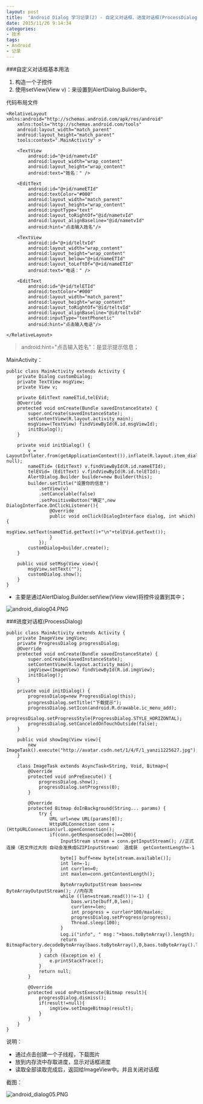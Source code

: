 ```yaml
---
layout: post
title:  "Android Dialog 学习记录(2) - 自定义对话框、进度对话框(ProcessDialog)"
date: 2015/11/26 9:14:34 
categories:
- 技术
tags:
- Android
- 记录
---
```


###自定义对话框基本用法

1. 构造一个子控件
2. 使用setView(View v)：来设置到AlertDialog.Bulider中。

代码布局文件
	
	<RelativeLayout xmlns:android="http://schemas.android.com/apk/res/android"
	    xmlns:tools="http://schemas.android.com/tools"
	    android:layout_width="match_parent"
	    android:layout_height="match_parent"
	    tools:context=".MainActivity" >
	
	    <TextView
	        android:id="@+id/nametvId"
	        android:layout_width="wrap_content"
	        android:layout_height="wrap_content"
	        android:text="姓名：" />
	
	    <EditText
	        android:id="@+id/nameETId"
	        android:textColor="#000"
	        android:layout_width="match_parent"
	        android:layout_height="wrap_content"
	        android:inputType="text"
	        android:layout_toRightOf="@id/nametvId"
	        android:layout_alignBaseline="@id/nametvId"
	        android:hint="点击输入姓名"/>  
	    
	    <TextView
	        android:id="@+id/teltvId"
	        android:layout_width="wrap_content"
	        android:layout_height="wrap_content"
	        android:layout_below="@+id/nameETId"
	        android:layout_toLeftOf="@+id/nameETId"
	        android:text="电话：" />
	    
	    <EditText
	        android:id="@+id/telETId"
	        android:textColor="#000"
	        android:layout_width="match_parent"
	        android:layout_height="wrap_content"
	        android:layout_toRightOf="@id/teltvId"
	        android:layout_alignBaseline="@id/teltvId"
	        android:inputType="textPhonetic"
	        android:hint="点击输入电话"/>

	</RelativeLayout>

>android:hint="点击输入姓名"：是显示提示信息；

MainActivity：

	public class MainActivity extends Activity {
		private Dialog customDialog;
		private TextView msgView;
		private View v;
		
		private EditText nameETid,telEVid;
		@Override
		protected void onCreate(Bundle savedInstanceState) {
			super.onCreate(savedInstanceState);
			setContentView(R.layout.activity_main);
			msgView=(TextView) findViewById(R.id.msgViewId);
			initDialog();
		}
	
		private void initDialog() {
			v = LayoutInflater.from(getApplicationContext()).inflate(R.layout.item_dialog, null);
			nameETid= (EditText) v.findViewById(R.id.nameETId);
			telEVid= (EditText) v.findViewById(R.id.telETId);
			AlertDialog.Builder builder=new Builder(this);
			builder.setTitle("设置你的信息")
				.setView(v)
				.setCancelable(false)
				.setPositiveButton("确定",new DialogInterface.OnClickListener(){
					@Override
					public void onClick(DialogInterface dialog, int which) {
						msgView.setText(nameETid.getText()+"\n"+telEVid.getText());
					}
				});
			customDialog=builder.create();
		}
		
		public void setMsg(View view){
			msgView.setText("");
			customDialog.show();
		}
	}

- 主要是通过AlertDialog.Builder.setView(View view)将控件设置到其中；

![android_dialog04.PNG]({{site.baseurl}}/public/img/android_dialog04.png)

###进度对话框(ProcessDialog)

	public class MainActivity extends Activity {
		private ImageView imgView;
		private ProgressDialog progressDialog;
		@Override
		protected void onCreate(Bundle savedInstanceState) {
			super.onCreate(savedInstanceState);
			setContentView(R.layout.activity_main);
			imgView=(ImageView) findViewById(R.id.imgView);
			initDialog();
		}
	
		private void initDialog() {
			progressDialog=new ProgressDialog(this);
			progressDialog.setTitle("下载提示");
			progressDialog.setIcon(android.R.drawable.ic_menu_add);
			progressDialog.setProgressStyle(ProgressDialog.STYLE_HORIZONTAL);
			progressDialog.setCanceledOnTouchOutside(false);
		}
	
		public void showImg(View view){
			new ImageTask().execute("http://avatar.csdn.net/1/4/F/1_yanzi1225627.jpg");
		}
		
		class ImageTask extends AsyncTask<String, Void, Bitmap>{
			@Override
			protected void onPreExecute() {
				progressDialog.show();
				progressDialog.setProgress(0);
			}
			
			@Override
			protected Bitmap doInBackground(String... params) {
				try {
					URL url=new URL(params[0]);
					HttpURLConnection conn = (HttpURLConnection)url.openConnection();
					if(conn.getResponseCode()==200){
						InputStream stream = conn.getInputStream();	//正式连接（若文件过大则 自动会准换成GZIPInputStream） 造成获  getContentLength=-1
						
						byte[] buff=new byte[stream.available()];
						int len=-1;
						int currlen=0;
						int maxlen=conn.getContentLength();
						
						ByteArrayOutputStream baos=new ByteArrayOutputStream();	//内存流
						while ((len=stream.read())!=-1) {
							baos.write(buff,0,len);
							currlen+=len;
							int progress = currlen*100/maxlen;
							progressDialog.setProgress(progress);
							Thread.sleep(100);
						}
						Log.i("info", " msg："+baos.toByteArray().length);
						return BitmapFactory.decodeByteArray(baos.toByteArray(),0,baos.toByteArray().length);
					}
				} catch (Exception e) {
					e.printStackTrace();
				}
				return null;
			}
			
			@Override
			protected void onPostExecute(Bitmap result){
				progressDialog.dismiss();
				if(result!=null){
					imgView.setImageBitmap(result);
				}
			}
		}
	}

说明：

- 通过点击创建一个子线程，下载图片
- 放到内存流中存取进度，显示对话框进度
- 读取全部读取完成后，返回给ImageView中。并且关闭对话框

截图：

![android_dialog05.PNG]({{site.baseurl}}/public/img/android_dialog05.png)